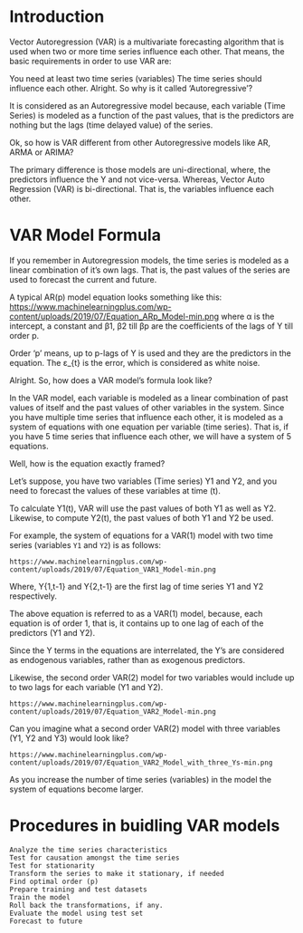 # Introduction
Vector Autoregression (VAR) is a multivariate forecasting algorithm that is used when two or more time series influence each other.
That means, the basic requirements in order to use VAR are:

You need at least two time series (variables)
The time series should influence each other.
Alright. So why is it called ‘Autoregressive’?

It is considered as an Autoregressive model because, each variable (Time Series) is modeled as a function of the past values, that is the predictors are nothing but the lags (time delayed value) of the series.

Ok, so how is VAR different from other Autoregressive models like AR, ARMA or ARIMA?

The primary difference is those models are uni-directional, where, the predictors influence the Y and not vice-versa. Whereas, Vector Auto Regression (VAR) is bi-directional. That is, the variables influence each other.

# VAR Model Formula
If you remember in Autoregression models, the time series is modeled as a linear combination of it’s own lags. That is, the past values of the series are used to forecast the current and future.

A typical AR(p) model equation looks something like this:
    https://www.machinelearningplus.com/wp-content/uploads/2019/07/Equation_ARp_Model-min.png
where α is the intercept, a constant and β1, β2 till βp are the coefficients of the lags of Y till order p.

Order ‘p’ means, up to p-lags of Y is used and they are the predictors in the equation. The ε_{t} is the error, which is considered as white noise.

Alright. So, how does a VAR model’s formula look like?

In the VAR model, each variable is modeled as a linear combination of past values of itself and the past values of other variables in the system. Since you have multiple time series that influence each other, it is modeled as a system of equations with one equation per variable (time series).
That is, if you have 5 time series that influence each other, we will have a system of 5 equations.

Well, how is the equation exactly framed?

Let’s suppose, you have two variables (Time series) Y1 and Y2, and you need to forecast the values of these variables at time (t).

To calculate Y1(t), VAR will use the past values of both Y1 as well as Y2. Likewise, to compute Y2(t), the past values of both Y1 and Y2 be used.

For example, the system of equations for a VAR(1) model with two time series (variables `Y1` and `Y2`) is as follows:

    https://www.machinelearningplus.com/wp-content/uploads/2019/07/Equation_VAR1_Model-min.png

Where, Y{1,t-1} and Y{2,t-1} are the first lag of time series Y1 and Y2 respectively.

The above equation is referred to as a VAR(1) model, because, each equation is of order 1, that is, it contains up to one lag of each of the predictors (Y1 and Y2).

Since the Y terms in the equations are interrelated, the Y’s are considered as endogenous variables, rather than as exogenous predictors.

Likewise, the second order VAR(2) model for two variables would include up to two lags for each variable (Y1 and Y2).

    https://www.machinelearningplus.com/wp-content/uploads/2019/07/Equation_VAR2_Model-min.png

Can you imagine what a second order VAR(2) model with three variables (Y1, Y2 and Y3) would look like?

    https://www.machinelearningplus.com/wp-content/uploads/2019/07/Equation_VAR2_Model_with_three_Ys-min.png

As you increase the number of time series (variables) in the model the system of equations become larger.

# Procedures in buidling VAR models
    Analyze the time series characteristics
    Test for causation amongst the time series
    Test for stationarity
    Transform the series to make it stationary, if needed
    Find optimal order (p)
    Prepare training and test datasets
    Train the model
    Roll back the transformations, if any.
    Evaluate the model using test set
    Forecast to future